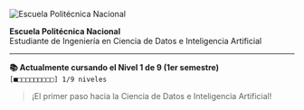![Escuela Politécnica Nacional](image1)

**Escuela Politécnica Nacional**  
Estudiante de Ingeniería en Ciencia de Datos e Inteligencia Artificial

---

**📚 Actualmente cursando el Nivel 1 de 9 (1er semestre)**  
`[■□□□□□□□□□] 1/9 niveles`  
> ¡El primer paso hacia la Ciencia de Datos e Inteligencia Artificial!






<!--
**Cromo0o/Cromo0o** is a ✨ _special_ ✨ repository because its `README.md` (this file) appears on your GitHub profile.

Here are some ideas to get you started:

- 🔭 I’m currently working on ...
- 🌱 I’m currently learning ...
- 👯 I’m looking to collaborate on ...
- 🤔 I’m looking for help with ...
- 💬 Ask me about ...
- 📫 How to reach me: ...
- 😄 Pronouns: ...
- ⚡ Fun fact: ...
-->
